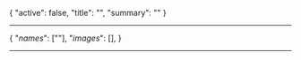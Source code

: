 <!--METADATA-->

{
	"active": false,
	"title": "",
	"summary": ""
}

<!--METADATA-->
---
<!--INFOBOX-->

{
	"_names_": [""],
	"_images_": [],
}

<!--INFOBOX-->
---
<!--CONTENT-->



<!--CONTENT-->